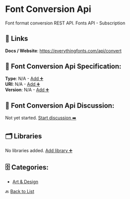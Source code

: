 # Font Conversion Api

Font format conversion REST API. Fonts API - Subscription

##  🔗 Links
**Docs / Website**: https://everythingfonts.com/api/convert

## 🧬 Font Conversion Api Specification:
**Type**: N/A - [Add ➕](https://github.com/apis-list/apis-list/edit/main/apis.yaml#L6957)  
**URI**: N/A - [Add ➕](https://github.com/apis-list/apis-list/edit/main/apis.yaml#L6957)  
**Version**: N/A - [Add ➕](https://github.com/apis-list/apis-list/edit/main/apis.yaml#L6957)

## 💬 Font Conversion Api Discussion:
Not yet started. [Start discussion ➡️](https://github.com/apis-list/apis-list/discussions/new)

## 🗂️ Libraries

No libraries added. [Add library ➕](https://github.com/apis-list/apis-list/edit/main/apis.yaml#L6957)    


## 🗄️ Categories:
- [Art & Design](https://github.com/apis-list/apis-list#art--design-)

🔙  [Back to List](https://github.com/apis-list/apis-list)
